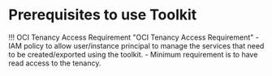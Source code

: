 # **Prerequisites to use Toolkit**

!!! OCI Tenancy Access Requirement "OCI Tenancy Access Requirement"
        - IAM policy to allow user/instance principal to manage the services that need to be created/exported using the toolkit.
        - Minimum requirement is to have read access to the tenancy.